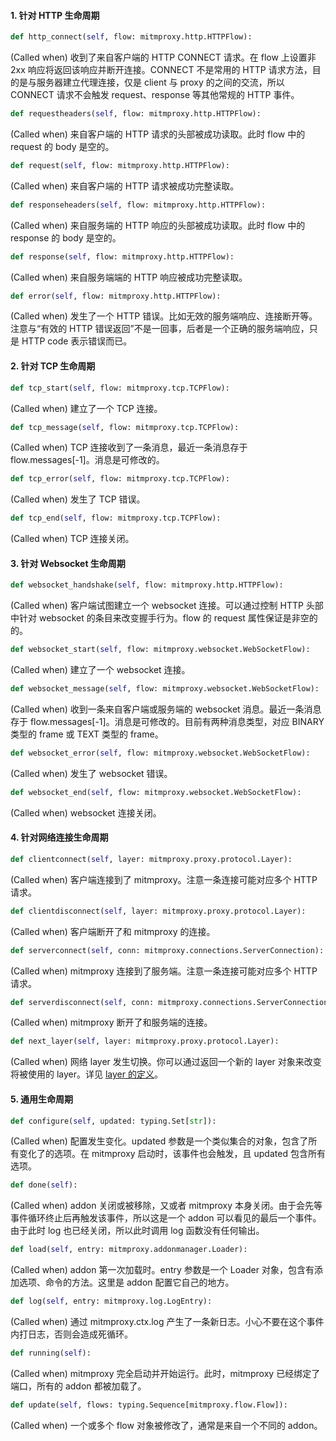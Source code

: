#### 1. 针对 HTTP 生命周期

```python
def http_connect(self, flow: mitmproxy.http.HTTPFlow):
```

(Called when) 收到了来自客户端的 HTTP CONNECT 请求。在 flow 上设置非 2xx 响应将返回该响应并断开连接。CONNECT 不是常用的 HTTP 请求方法，目的是与服务器建立代理连接，仅是 client 与 proxy 的之间的交流，所以 CONNECT 请求不会触发 request、response 等其他常规的 HTTP 事件。

```python
def requestheaders(self, flow: mitmproxy.http.HTTPFlow):
```

(Called when) 来自客户端的 HTTP 请求的头部被成功读取。此时 flow 中的 request 的 body 是空的。

```python
def request(self, flow: mitmproxy.http.HTTPFlow):
```

(Called when) 来自客户端的 HTTP 请求被成功完整读取。

```python
def responseheaders(self, flow: mitmproxy.http.HTTPFlow):
```

(Called when) 来自服务端的 HTTP 响应的头部被成功读取。此时 flow 中的 response 的 body 是空的。

```python
def response(self, flow: mitmproxy.http.HTTPFlow):
```

(Called when) 来自服务端端的 HTTP 响应被成功完整读取。

```python
def error(self, flow: mitmproxy.http.HTTPFlow):
```

(Called when) 发生了一个 HTTP 错误。比如无效的服务端响应、连接断开等。注意与“有效的 HTTP 错误返回”不是一回事，后者是一个正确的服务端响应，只是 HTTP code 表示错误而已。

#### 2. 针对 TCP 生命周期

```python
def tcp_start(self, flow: mitmproxy.tcp.TCPFlow):
```

(Called when) 建立了一个 TCP 连接。

```python
def tcp_message(self, flow: mitmproxy.tcp.TCPFlow):
```

(Called when) TCP 连接收到了一条消息，最近一条消息存于 flow.messages[-1]。消息是可修改的。

```python
def tcp_error(self, flow: mitmproxy.tcp.TCPFlow):
```

(Called when) 发生了 TCP 错误。

```python
def tcp_end(self, flow: mitmproxy.tcp.TCPFlow):
```

(Called when) TCP 连接关闭。

#### 3. 针对 Websocket 生命周期

```python
def websocket_handshake(self, flow: mitmproxy.http.HTTPFlow):
```

(Called when) 客户端试图建立一个 websocket 连接。可以通过控制 HTTP 头部中针对 websocket 的条目来改变握手行为。flow 的 request 属性保证是非空的的。

```python
def websocket_start(self, flow: mitmproxy.websocket.WebSocketFlow):
```

(Called when) 建立了一个 websocket 连接。

```python
def websocket_message(self, flow: mitmproxy.websocket.WebSocketFlow):
```

(Called when) 收到一条来自客户端或服务端的 websocket 消息。最近一条消息存于 flow.messages[-1]。消息是可修改的。目前有两种消息类型，对应 BINARY 类型的 frame 或 TEXT 类型的 frame。

```python
def websocket_error(self, flow: mitmproxy.websocket.WebSocketFlow):
```

(Called when) 发生了 websocket 错误。

```python
def websocket_end(self, flow: mitmproxy.websocket.WebSocketFlow):
```

(Called when) websocket 连接关闭。

#### 4. 针对网络连接生命周期

```python
def clientconnect(self, layer: mitmproxy.proxy.protocol.Layer):
```

(Called when) 客户端连接到了 mitmproxy。注意一条连接可能对应多个 HTTP 请求。

```python
def clientdisconnect(self, layer: mitmproxy.proxy.protocol.Layer):
```

(Called when) 客户端断开了和 mitmproxy 的连接。

```python
def serverconnect(self, conn: mitmproxy.connections.ServerConnection):
```

(Called when) mitmproxy 连接到了服务端。注意一条连接可能对应多个 HTTP 请求。

```python
def serverdisconnect(self, conn: mitmproxy.connections.ServerConnection):
```

(Called when) mitmproxy 断开了和服务端的连接。

```python
def next_layer(self, layer: mitmproxy.proxy.protocol.Layer):
```

(Called when) 网络 layer 发生切换。你可以通过返回一个新的 layer 对象来改变将被使用的 layer。详见 [layer 的定义](https://blog.wolfogre.com/redirect/v3/AwdlE0XtQyKPy00hcOpAPHcSAwM8Cv46xcU7LxImWv3FLS8tPHP6U8UtLy08c_pTxVoWBlrFLBz_AjgwBAT_AzU2MgL-NSwYGP8DMjM5HP8CODIEBFr-Me__BTczNTAy6Fr-NCz_AjY3GBjFLS8tPHP6U8U8c_pTxTxzFHUWxf8CX18PL_8CX19uPFP_AyNMMjESAwM8Cv46xcVaFgY7bkEGFtw7If3FPAZNCsWkBPnMBcwtLy08c_pTxQ)。

#### 5. 通用生命周期

```python
def configure(self, updated: typing.Set[str]):
```

(Called when) 配置发生变化。updated 参数是一个类似集合的对象，包含了所有变化了的选项。在 mitmproxy 启动时，该事件也会触发，且 updated 包含所有选项。

```python
def done(self):
```

(Called when) addon 关闭或被移除，又或者 mitmproxy 本身关闭。由于会先等事件循环终止后再触发该事件，所以这是一个 addon 可以看见的最后一个事件。由于此时 log 也已经关闭，所以此时调用 log 函数没有任何输出。

```python
def load(self, entry: mitmproxy.addonmanager.Loader):
```

(Called when) addon 第一次加载时。entry 参数是一个 Loader 对象，包含有添加选项、命令的方法。这里是 addon 配置它自己的地方。

```python
def log(self, entry: mitmproxy.log.LogEntry):
```

(Called when) 通过 mitmproxy.ctx.log 产生了一条新日志。小心不要在这个事件内打日志，否则会造成死循环。

```python
def running(self):
```

(Called when) mitmproxy 完全启动并开始运行。此时，mitmproxy 已经绑定了端口，所有的 addon 都被加载了。

```python
def update(self, flows: typing.Sequence[mitmproxy.flow.Flow]):
```

(Called when) 一个或多个 flow 对象被修改了，通常是来自一个不同的 addon。

